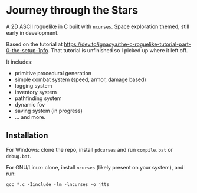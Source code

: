 # Journey through the Stars
A 2D ASCII roguelike in C built with `ncurses`. Space exploration themed, still early in development.

Based on the tutorial at https://dev.to/ignaoya/the-c-roguelike-tutorial-part-0-the-setup-1pfo. That tutorial is unfinished so I picked up where it left off.

It includes:
- primitive procedural generation
- simple combat system (speed, armor, damage based)
- logging system
- inventory system
- pathfinding system
- dynamic fov
- saving system (in progress)
- ... and more.

## Installation
For Windows: clone the repo, install `pdcurses` and run `compile.bat` or `debug.bat`.

For GNU/Linux: clone, install `ncurses` (likely present on your system), and run:

`gcc *.c -Iinclude -lm -lncurses -o jtts`
